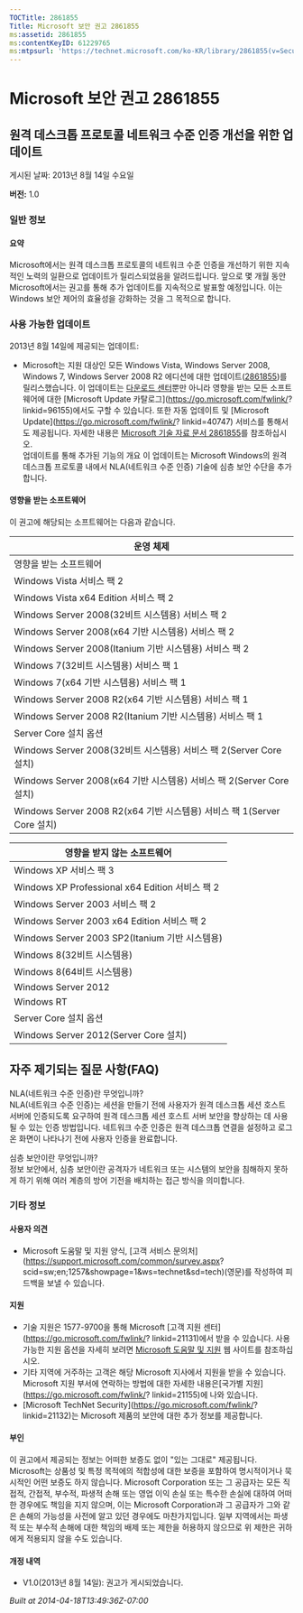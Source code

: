 ```yaml
---
TOCTitle: 2861855
Title: Microsoft 보안 권고 2861855
ms:assetid: 2861855
ms:contentKeyID: 61229765
ms:mtpsurl: 'https://technet.microsoft.com/ko-KR/library/2861855(v=Security.10)'
---
```




Microsoft 보안 권고 2861855
===========================

원격 데스크톱 프로토콜 네트워크 수준 인증 개선을 위한 업데이트
--------------------------------------------------------------

게시된 날짜: 2013년 8월 14일 수요일

**버전:** 1.0

### 일반 정보

#### 요약

Microsoft에서는 원격 데스크톱 프로토콜의 네트워크 수준 인증을 개선하기 위한 지속적인 노력의 일환으로 업데이트가 릴리스되었음을 알려드립니다. 앞으로 몇 개월 동안 Microsoft에서는 권고를 통해 추가 업데이트를 지속적으로 발표할 예정입니다. 이는 Windows 보안 제어의 효율성을 강화하는 것을 그 목적으로 합니다.

### 사용 가능한 업데이트

2013년 8월 14일에 제공되는 업데이트:

-   Microsoft는 지원 대상인 모든 Windows Vista, Windows Server 2008, Windows 7, Windows Server 2008 R2 에디션에 대한 업데이트([2861855](https://support.microsoft.com/kb/2861855))를 릴리스했습니다. 이 업데이트는 [다운로드 센터](https://www.microsoft.com/download/default.aspx)뿐만 아니라 영향을 받는 모든 소프트웨어에 대한 [Microsoft Update 카탈로그](https://go.microsoft.com/fwlink/?  linkid=96155)에서도 구할 수 있습니다. 또한 자동 업데이트 및 [Microsoft Update](https://go.microsoft.com/fwlink/?  linkid=40747) 서비스를 통해서도 제공됩니다. 자세한 내용은 [Microsoft 기술 자료 문서 2861855](https://support.microsoft.com/kb/2861855)를 참조하십시오.  
    업데이트를 통해 추가된 기능의 개요
    이 업데이트는 Microsoft Windows의 원격 데스크톱 프로토콜 내에서 NLA(네트워크 수준 인증) 기술에 심층 보안 수단을 추가합니다.

#### 영향을 받는 소프트웨어

이 권고에 해당되는 소프트웨어는 다음과 같습니다.

| 운영 체제                                                               |
|-------------------------------------------------------------------------|
| 영향을 받는 소프트웨어                                                  |
| Windows Vista 서비스 팩 2                                               |
| Windows Vista x64 Edition 서비스 팩 2                                   |
| Windows Server 2008(32비트 시스템용) 서비스 팩 2                        |
| Windows Server 2008(x64 기반 시스템용) 서비스 팩 2                      |
| Windows Server 2008(Itanium 기반 시스템용) 서비스 팩 2                  |
| Windows 7(32비트 시스템용) 서비스 팩 1                                  |
| Windows 7(x64 기반 시스템용) 서비스 팩 1                                |
| Windows Server 2008 R2(x64 기반 시스템용) 서비스 팩 1                   |
| Windows Server 2008 R2(Itanium 기반 시스템용) 서비스 팩 1               |
| Server Core 설치 옵션                                                   |
| Windows Server 2008(32비트 시스템용) 서비스 팩 2(Server Core 설치)      |
| Windows Server 2008(x64 기반 시스템용) 서비스 팩 2(Server Core 설치)    |
| Windows Server 2008 R2(x64 기반 시스템용) 서비스 팩 1(Server Core 설치) |

| 영향을 받지 않는 소프트웨어                     |
|-------------------------------------------------|
| Windows XP 서비스 팩 3                          |
| Windows XP Professional x64 Edition 서비스 팩 2 |
| Windows Server 2003 서비스 팩 2                 |
| Windows Server 2003 x64 Edition 서비스 팩 2     |
| Windows Server 2003 SP2(Itanium 기반 시스템용)  |
| Windows 8(32비트 시스템용)                      |
| Windows 8(64비트 시스템용)                      |
| Windows Server 2012                             |
| Windows RT                                      |
| Server Core 설치 옵션                           |
| Windows Server 2012(Server Core 설치)           |

자주 제기되는 질문 사항(FAQ)
----------------------------


NLA(네트워크 수준 인증)란 무엇입니까?  
NLA(네트워크 수준 인증)는 세션을 만들기 전에 사용자가 원격 데스크톱 세션 호스트 서버에 인증되도록 요구하여 원격 데스크톱 세션 호스트 서버 보안을 향상하는 데 사용될 수 있는 인증 방법입니다. 네트워크 수준 인증은 원격 데스크톱 연결을 설정하고 로그온 화면이 나타나기 전에 사용자 인증을 완료합니다.

심층 보안이란 무엇입니까?  
정보 보안에서, 심층 보안이란 공격자가 네트워크 또는 시스템의 보안을 침해하지 못하게 하기 위해 여러 계층의 방어 기전을 배치하는 접근 방식을 의미합니다.

### 기타 정보

#### 사용자 의견

-   Microsoft 도움말 및 지원 양식, [고객 서비스 문의처](https://support.microsoft.com/common/survey.aspx?  scid=sw;en;1257&showpage=1&ws=technet&sd=tech)(영문)를 작성하여 피드백을 보낼 수 있습니다.

#### 지원

-   기술 지원은 1577-9700을 통해 Microsoft [고객 지원 센터](https://go.microsoft.com/fwlink/?  linkid=21131)에서 받을 수 있습니다. 사용 가능한 지원 옵션을 자세히 보려면 [Microsoft 도움말 및 지원](https://support.microsoft.com/) 웹 사이트를 참조하십시오.
-   기타 지역에 거주하는 고객은 해당 Microsoft 지사에서 지원을 받을 수 있습니다. Microsoft 지원 부서에 연락하는 방법에 대한 자세한 내용은[국가별 지원](https://go.microsoft.com/fwlink/?  linkid=21155)에 나와 있습니다.
-   [Microsoft TechNet Security](https://go.microsoft.com/fwlink/?  linkid=21132)는 Microsoft 제품의 보안에 대한 추가 정보를 제공합니다.

#### 부인

이 권고에서 제공되는 정보는 어떠한 보증도 없이 "있는 그대로" 제공됩니다. Microsoft는 상품성 및 특정 목적에의 적합성에 대한 보증을 포함하여 명시적이거나 묵시적인 어떤 보증도 하지 않습니다. Microsoft Corporation 또는 그 공급자는 모든 직접적, 간접적, 부수적, 파생적 손해 또는 영업 이익 손실 또는 특수한 손실에 대하여 어떠한 경우에도 책임을 지지 않으며, 이는 Microsoft Corporation과 그 공급자가 그와 같은 손해의 가능성을 사전에 알고 있던 경우에도 마찬가지입니다. 일부 지역에서는 파생적 또는 부수적 손해에 대한 책임의 배제 또는 제한을 허용하지 않으므로 위 제한은 귀하에게 적용되지 않을 수도 있습니다.

#### 개정 내역

-   V1.0(2013년 8월 14일): 권고가 게시되었습니다.

*Built at 2014-04-18T13:49:36Z-07:00*
